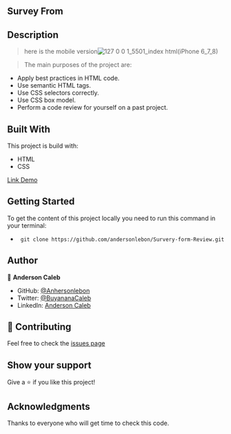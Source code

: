 ## Survey From

## Description

> here is the mobile version![127 0 0 1_5501_index html(iPhone 6_7_8)](https://user-images.githubusercontent.com/65068771/120801329-52585980-c541-11eb-8400-eab486af5a40.png)

> The main purposes of the project are:

- Apply best practices in HTML code.
- Use semantic HTML tags.
- Use CSS selectors correctly.
- Use CSS box model.
- Perform a code review for yourself on a past project.

## Built With

This project is build with:

- HTML
- CSS

[Link Demo](https://andersonlebon.github.io/Survery-form-Review/)

## Getting Started

To get the content of this project locally you need to run this command in your terminal:

- ` git clone https://github.com/andersonlebon/Survery-form-Review.git`

## Author

👤 **Anderson Caleb**

- GitHub: [@Anhersonlebon](https://github.com/andersonlebon)
- Twitter: [@BuyananaCaleb](https://twitter.com/BuyananaCaleb)
- LinkedIn: [Anderson Caleb](https://www.linkedin.com/in/anderson-caleb-915343209/)

## :handshake: Contributing

Feel free to check the [issues page](https://github.com/andersonlebon/Survery-form-Review/issues)

## Show your support

Give a :star: if you like this project!

## Acknowledgments

Thanks to everyone who will get time to check this code.
